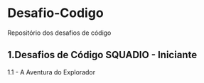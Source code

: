 # Desafio-Codigo
Repositório dos desafios de código

## 1.Desafios de Código SQUADIO - Iniciante
1.1 - A Aventura do Explorador
